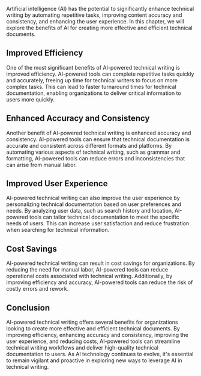 

Artificial intelligence (AI) has the potential to significantly enhance technical writing by automating repetitive tasks, improving content accuracy and consistency, and enhancing the user experience. In this chapter, we will explore the benefits of AI for creating more effective and efficient technical documents.

Improved Efficiency
-------------------

One of the most significant benefits of AI-powered technical writing is improved efficiency. AI-powered tools can complete repetitive tasks quickly and accurately, freeing up time for technical writers to focus on more complex tasks. This can lead to faster turnaround times for technical documentation, enabling organizations to deliver critical information to users more quickly.

Enhanced Accuracy and Consistency
---------------------------------

Another benefit of AI-powered technical writing is enhanced accuracy and consistency. AI-powered tools can ensure that technical documentation is accurate and consistent across different formats and platforms. By automating various aspects of technical writing, such as grammar and formatting, AI-powered tools can reduce errors and inconsistencies that can arise from manual labor.

Improved User Experience
------------------------

AI-powered technical writing can also improve the user experience by personalizing technical documentation based on user preferences and needs. By analyzing user data, such as search history and location, AI-powered tools can tailor technical documentation to meet the specific needs of users. This can increase user satisfaction and reduce frustration when searching for technical information.

Cost Savings
------------

AI-powered technical writing can result in cost savings for organizations. By reducing the need for manual labor, AI-powered tools can reduce operational costs associated with technical writing. Additionally, by improving efficiency and accuracy, AI-powered tools can reduce the risk of costly errors and rework.

Conclusion
----------

AI-powered technical writing offers several benefits for organizations looking to create more effective and efficient technical documents. By improving efficiency, enhancing accuracy and consistency, improving the user experience, and reducing costs, AI-powered tools can streamline technical writing workflows and deliver high-quality technical documentation to users. As AI technology continues to evolve, it's essential to remain vigilant and proactive in exploring new ways to leverage AI in technical writing.
